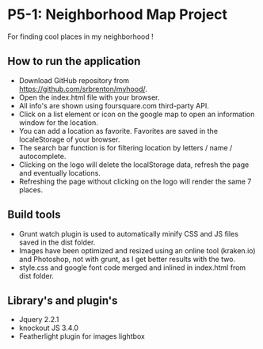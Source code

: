 P5-1: Neighborhood Map Project
==============================
For finding cool places in my neighborhood !

How to run the application
------------------------------------
* Download GitHub repository from <https://github.com/srbrenton/myhood/>.
* Open the index.html file with your browser.
* All info's are shown using foursquare.com third-party API.
* Click on a list element or icon on the google map to open an information window for the location.
* You can add a location as favorite. Favorites are saved in the localeStorage of your browser.
* The search bar function is for filtering location by letters / name / autocomplete.
* Clicking on the logo will delete the localStorage data, refresh the page and eventually locations.
* Refreshing the page without clicking on the logo will render the same 7 places.

Build tools
------------------------------------
* Grunt watch plugin is used to automatically minify CSS and JS files saved in the dist folder.
* Images have been optimized and resized using an online tool (kraken.io) and Photoshop, not with grunt, as I get better results with the two.
* style.css and google font code merged and inlined in index.html from dist folder.

Library's and plugin's
------------------------------------
* Jquery 2.2.1
* knockout JS 3.4.0
* Featherlight plugin for images lightbox
